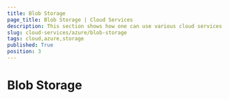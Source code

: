 ```yaml
---
title: Blob Storage
page_title: Blob Storage | Cloud Services
description: This section shows how one can use various cloud services like GoogleCloud, AWS, and Azure with the Telerik UI For Winforms suite.
slug: cloud-services/azure/blob-storage
tags: cloud,azure,storage
published: True
position: 3
---
```



# Blob Storage